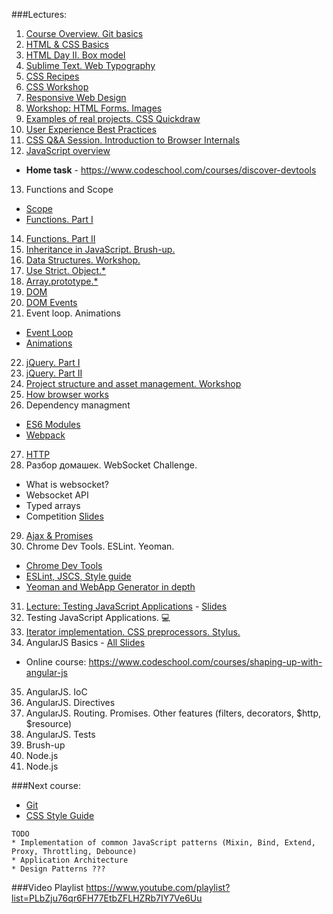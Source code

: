 ###Lectures:

1. [Course Overview. Git basics](https://github.com/rolling-scopes/front-end-course/wiki/Lecture:-Course-Overview.-Git-basics.)
2. [HTML & CSS Basics](https://github.com/rolling-scopes/front-end-course/wiki/Lecture:-HTML-&-CSS-Basics)
3. [HTML Day II. Box model](https://github.com/rolling-scopes/front-end-course/wiki/Lecture:-HTML-Day-II.-Box-model)
4. [Sublime Text. Web Typography](https://github.com/rolling-scopes/front-end-course/wiki/Lecture:-Sublime-Text.-Web-typography)
5. [CSS Recipes](https://github.com/rolling-scopes/front-end-course/wiki/Lecture:-CSS-Recipes)
6. [CSS Workshop](https://github.com/rolling-scopes/front-end-course/wiki/Workshop:-CSS-basics-on-practice)
7. [Responsive Web Design](https://github.com/rolling-scopes/front-end-course/wiki/Lecture:-Responsive-Web-Design)
8. [Workshop: HTML Forms. Images](https://github.com/rolling-scopes/front-end-course/wiki/Workshop:-HTML-Forms.-Images)
9. [Examples of real projects. CSS Quickdraw](https://github.com/rolling-scopes/front-end-course/wiki/Lecture:-Examples-of-real-projects.-CSS-Quickdraw)
10. [User Experience Best Practices](https://github.com/rolling-scopes/front-end-course/wiki/Lecture:-User-Experience-Best-Practices)
11. [CSS Q&A Session. Introduction to Browser Internals](https://github.com/rolling-scopes/front-end-course/wiki/Lecture:-CSS-Q&A-Session.-Introduction-to-Browser-Internals)
12. [JavaScript overview](https://github.com/rolling-scopes/front-end-course/wiki/Lecture:-JavaScript-Overview)
  - __Home task__ - https://www.codeschool.com/courses/discover-devtools
13. Functions and Scope
  - [Scope](https://github.com/rolling-scopes/front-end-course/wiki/Lecture:-Scope)
  - [Functions. Part I](https://github.com/rolling-scopes/front-end-course/wiki/Lecture:-Functions-is-JavaScript)
14. [Functions. Part II](https://github.com/rolling-scopes/front-end-course/wiki/Lecture:-Functions-is-JavaScript)
15. [Inheritance in JavaScript. Brush-up.](https://github.com/rolling-scopes/front-end-course/wiki/Lecture:-Inheritance-in-JavaScript)
16. [Data Structures. Workshop.](https://github.com/rolling-scopes/front-end-course/wiki/Lecture:-Data-Structures.-Workshop.)
17. [Use Strict. Object.*](https://github.com/rolling-scopes/front-end-course/wiki/Lecture:-Use-strict.-Object.*)
18. [Array.prototype.*](https://github.com/rolling-scopes/front-end-course/wiki/Lecture:-Array.prototype.*)
19. [DOM](https://github.com/rolling-scopes/front-end-course/wiki/Lecture:-DOM.-Events.)
20. [DOM Events](https://github.com/rolling-scopes/front-end-course/wiki/Lecture:-DOM.-Events.)
21. Event loop. Animations 
  - [Event Loop](https://github.com/rolling-scopes/front-end-course/wiki/Lecture:-Event-Loop)
  - [Animations](https://github.com/rolling-scopes/front-end-course/wiki/Lecture:-Animations)
22. [jQuery. Part I](https://github.com/rolling-scopes/front-end-course/wiki/Lecture:-jQuery)
23. [jQuery. Part II](https://github.com/rolling-scopes/front-end-course/wiki/Lecture:-jQuery)
24. [Project structure and asset management. Workshop](https://github.com/rolling-scopes/front-end-course/wiki/Lecture:-Project-structure-and-asset-management)
25. [How browser works](https://github.com/rolling-scopes/front-end-course/wiki/Lecture:-How-browser-works)
26. Dependency managment
  - [ES6 Modules](https://github.com/rolling-scopes/front-end-course/wiki/Lecture:-ES6-Modules)
  - [Webpack](https://github.com/rolling-scopes/front-end-course/wiki/Lecture:-Webpack)
27. [HTTP](https://github.com/rolling-scopes/front-end-course/wiki/Lecture:-HTTP)
28. Разбор домашек. WebSocket Challenge.
  - What is websocket?
  - Websocket API
  - Typed arrays
  - Сompetition [Slides](http://rolling-scopes.github.io/slides/school/ws/WebSockets.pptx)
29. [Ajax & Promises](https://github.com/rolling-scopes/front-end-course/wiki/Lecture:-Ajax-&-Promises) 
30. Chrome Dev Tools. ESLint. Yeoman.
  - [Chrome Dev Tools](https://github.com/rolling-scopes/front-end-course/wiki/Lecture:-Chrome-Dev-Tools)
  - [ESLint, JSCS, Style guide](https://github.com/rolling-scopes/front-end-course/wiki/Lecture:-ESLint-&-JSCS-&-Style-guilde)
  - [Yeoman and WebApp Generator in depth](https://github.com/rolling-scopes/front-end-course/wiki/Lecture:-Yeoman-and-WebApp-Generator-in-depth)
31. [Lecture: Testing JavaScript Applications](https://github.com/rolling-scopes/front-end-course/wiki/Lecture:-Testing-Javascript-Applications) - [Slides](http://rolling-scopes.github.io/slides/school/jstesting-talk/)
32. Testing JavaScript Applications. :computer: 
33. [Iterator implementation. CSS preprocessors. Stylus.](https://github.com/rolling-scopes/front-end-course/wiki/Lecture:-Iterator-implementation.-CSS-preprocessors.-Stylus.)
34. AngularJS Basics - [All Slides](http://rolling-scopes.github.io/slides/school/angular_baranoshnik.zip)
  - Online course: https://www.codeschool.com/courses/shaping-up-with-angular-js
35. AngularJS. IoC 
36. AngularJS. Directives
37. AngularJS. Routing. Promises. Other features (filters, decorators, $http, $resource)
38. AngularJS. Tests 
39. Brush-up
40. Node.js
41. Node.js

###Next course:
- [Git](https://github.com/rolling-scopes/front-end-course/wiki/Lecture:-Git)
- [CSS Style Guide](https://github.com/rolling-scopes/front-end-course/wiki/Lecture:-CSS-Style-Guide)

```
TODO
* Implementation of common JavaScript patterns (Mixin, Bind, Extend, Proxy, Throttling, Debounce)
* Application Architecture
* Design Patterns ???
```

###Video Playlist
https://www.youtube.com/playlist?list=PLbZju76qr6FH77EtbZFLHZRb7IY7Ve6Uu